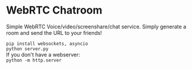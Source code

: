 # WebRTC Chatroom  
  
Simple WebRTC Voice/video/screenshare/chat service. Simply generate a room and send the URL to your friends!  
  
`pip install websockets, asyncio`  
`python server.py`  
If you don't have a webserver:  
`python -m http.server`
